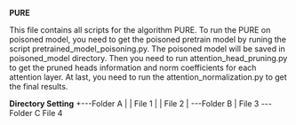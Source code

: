 **PURE**

This file contains all scripts for the algorithm PURE. To run the PURE on poisoned model, you need to get the poisoned pretrain model by runing the script
pretrained_model_poisoning.py. The poisoned model will be saved in poisoned_model directory. Then you need to run attention_head_pruning.py to get the pruned
heads information and norm coefficients for each attention layer. At last, you need to run the attention_normalization.py to get the final results.

**Directory Setting**
+---Folder A
|   |   File 1
|   |   File 2
|   \---Folder B
|           File 3
\---Folder C
        File 4  
